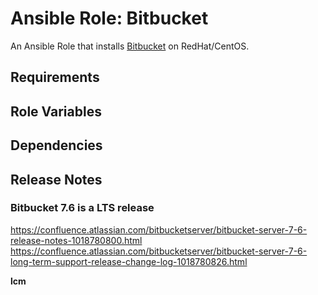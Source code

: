 # Ansible Role: Bitbucket

An Ansible Role that installs [Bitbucket](https://www.atlassian.com/software/bitbucket/) on RedHat/CentOS.

## Requirements

## Role Variables

## Dependencies

## Release Notes
### Bitbucket 7.6 is a LTS release

https://confluence.atlassian.com/bitbucketserver/bitbucket-server-7-6-release-notes-1018780800.html
https://confluence.atlassian.com/bitbucketserver/bitbucket-server-7-6-long-term-support-release-change-log-1018780826.html


__lcm__ 





